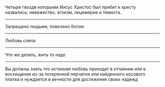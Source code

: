 Четыре гвоздя которыми Иисус Христос был прибит к кресту назвались: невежество, эгоизм, лицемерие и темнота.
***
Запрещено людьми, повелено богом
***
Любовь слепа
***
Что же делать, жить то надо
***
Вы должны знать что истинная любовь приходит в отчаянии или в восхищении из-за потерянной перчатки или найденного носового платка и нуждается в вечности для достижения своих надежд
